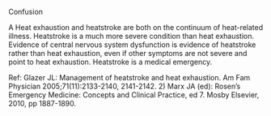 Confusion

A Heat exhaustion and heatstroke are both on the continuum of heat-related illness. Heatstroke is a much
more severe condition than heat exhaustion. Evidence of central nervous system dysfunction is evidence of heatstroke rather than heat exhaustion, even if other symptoms are not severe and point to heat exhaustion. Heatstroke is a medical emergency.

Ref: Glazer JL: Management of heatstroke and heat exhaustion. Am Fam Physician 2005;71(11):2133-2140, 2141-2142. 2) Marx JA (ed): Rosen’s Emergency Medicine: Concepts and Clinical Practice, ed 7. Mosby Elsevier, 2010, pp 1887-1890.